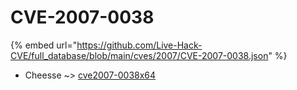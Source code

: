 # CVE-2007-0038
{% embed url="https://github.com/Live-Hack-CVE/full_database/blob/main/cves/2007/CVE-2007-0038.json" %}

* Cheesse ~> [cve2007-0038x64](https://www.alice-snow.ru/2007/database/cve-2007-0038/cve2007-0038x64-cheesse)